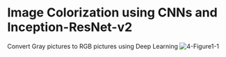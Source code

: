 # Image Colorization using CNNs and Inception-ResNet-v2
Convert Gray pictures to RGB pictures using Deep Learning
![4-Figure1-1](https://user-images.githubusercontent.com/45078408/155077940-e28e5c4b-c76d-4de9-bcc2-6087501416c7.png)
